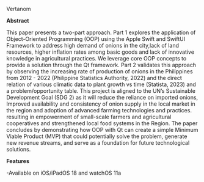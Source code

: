 Vertanom

**Abstract**

This paper presents a two-part approach. Part 1 explores the application of Object-Oriented Programming
(OOP) using the Apple Swift and SwiftUI Framework to address high demand of onions in the city,lack of land
resources, higher inflation rates among basic goods and lack of innovative knowledge in agricultural
practices. We leverage core OOP concepts to provide a solution through the Qt framework. Part 2 validates
this approach by observing the increasing rate of production of onions in the Philippines from 2012 - 2022
(Philippine Statistics Authority, 2022) and the direct relation of various climatic data to plant growth vs time
(Statista, 2023) and a problem/opportunity table. This project is aligned to the UN’s Sustainable
Development Goal (SDG 2) as it will reduce the reliance on imported onions, Improved availability and
consistency of onion supply in the local market in the region and adoption of advanced farming technologies
and practices. resulting in empowerment of small-scale farmers and agricultural cooperatives and
strengthened local food systems in the Region. The paper concludes by demonstrating how OOP with Qt
can create a simple Minimum Viable Product (MVP) that could potentially solve the problem, generate new
revenue streams, and serve as a foundation for future technological solutions.



**Features**

-Available on iOS/iPadOS 18 and watchOS 11a
